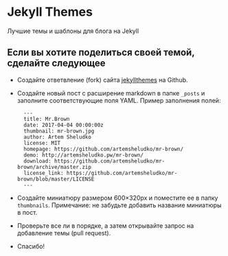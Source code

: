 Jekyll Themes
=================
Лучшие темы и шаблоны для блога на Jekyll

Если вы хотите поделиться своей темой, сделайте следующее
----------------------------------------------------------

* Создайте ответвление (fork) сайта [jekyllthemes](https://github.com/JT-RU/jekyllthemes.github.io/fork) на Github.
* Создайте новый пост с расширение markdown в папке `_posts` и заполните соответствующие поля YAML. Пример заполнения полей:


        ---
        title: Mr.Brown
        date: 2017-04-04 00:00:00z
        thumbnail: mr-brown.jpg
        author: Artem Sheludko
        license: MIT
        homepage: https://github.com/artemsheludko/mr-brown/
        demo: http://artemsheludko.pw/mr-brown/
        download: https://github.com/artemsheludko/mr-brown/archive/master.zip
        license_link: https://github.com/artemsheludko/mr-brown/blob/master/LICENSE
        ---

* Создайте миниатюру размером 600×320px и поместите ее в папку `thumbnails`. Примечание: не забудьте добавить название миниатюры в пост.
* Проверьте все ли в порядке, а затем открывайте запрос на добавление темы (pull request).
* Спасибо!